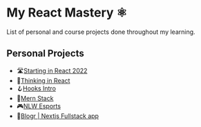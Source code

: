 # My React Mastery ⚛️

List of personal and course projects done throughout my learning.

## Personal Projects
- 🛣️[Starting in React 2022](https://github.com/barcellos-pedro/starting-in-react-2022)
- 💭[Thinking in React](https://github.com/barcellos-pedro/thinking-in-react)
- 🪝[Hooks Intro](https://github.com/barcellos-pedro/react-hooks-introduction)
- 🔋[Mern Stack](https://github.com/barcellos-pedro/mern-stack)
- 🎮[NLW Esports](https://github.com/barcellos-pedro/nlw-esports)
- 📝[Blogr | Nextjs Fullstack app](https://github.com/barcellos-pedro/blogr-nextjs-prisma)
